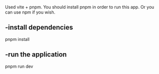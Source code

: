 Used vite + pnpm. You should install pnpm in order to run this app. Or you can use npm if you wish.



-install dependencies
----------------------

pnpm install

-run the application
---------------------

pnpm run dev